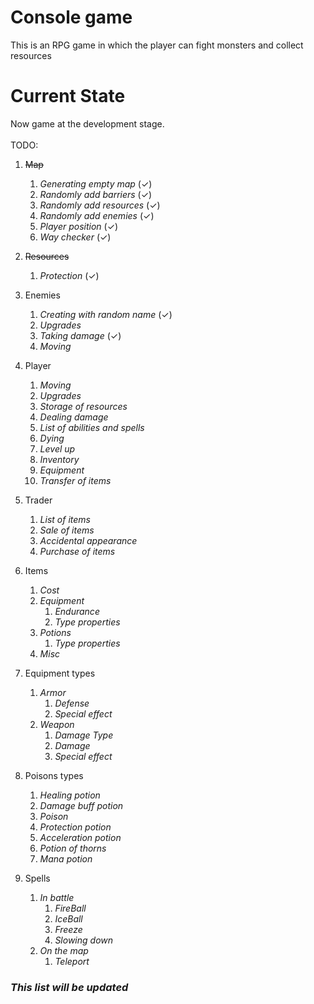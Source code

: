 # Console game
This is an RPG game in which the player can fight monsters and collect resources

# Current State
Now game at the development stage. <br><br>
TODO:
1. ~~Map~~
   1. _Generating empty map_ (✓)
   2. _Randomly add barriers_ (✓)
   3. _Randomly add resources_ (✓)
   4. _Randomly add enemies_ (✓)
   5. _Player position_ (✓)
   6. _Way checker_ (✓)

2. ~~Resources~~
   1. _Protection_ (✓)

3. Enemies
   1. _Creating with random name_ (✓)
   2. _Upgrades_ 
   3. _Taking damage_ (✓)
   4. _Moving_

4. Player
   1. _Moving_
   2. _Upgrades_
   3. _Storage of resources_
   4. _Dealing damage_
   5. _List of abilities and spells_
   6. _Dying_
   7. _Level up_
   8. _Inventory_
   9. _Equipment_
   10. _Transfer of items_

5. Trader
   1. _List of items_
   2. _Sale of items_
   3. _Accidental appearance_
   4. _Purchase of items_

6. Items
   1. _Cost_
   2. _Equipment_
      1. _Endurance_
      2. _Type properties_
   3. _Potions_
      1. _Type properties_
   4. _Misc_
7. Equipment types
   1. _Armor_
      1. _Defense_
      2. _Special effect_
   2. _Weapon_
      1. _Damage Type_
      2. _Damage_
      3. _Special effect_
8. Poisons types
   1. _Healing potion_
   2. _Damage buff potion_
   3. _Poison_
   4. _Protection potion_
   5. _Acceleration potion_
   6. _Potion of thorns_
   7. _Mana potion_
9. Spells
   1. _In battle_
      1. _FireBall_
      2. _IceBall_
      3. _Freeze_
      4. _Slowing down_
   2. _On the map_
      1. _Teleport_

### ___This list will be updated___
